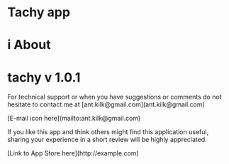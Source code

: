 # Tachy app

# i About

# tachy v 1.0.1

<p> For technical support or when you have suggestions or comments do not hesitate to contact me at [ant.kilk@gmail.com](ant.kilk@gmail.com) </p>

<p> [E-mail icon here](mailto:ant.kilk@gmail.com)</p>

<p> If you like this app and think others might find this application useful, sharing your experience in a short review will be highly appreciated. </p>
<p> [Link to App Store here](http://example.com) </p>
